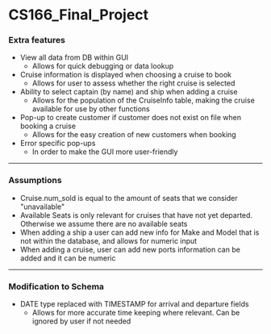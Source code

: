 # CS166_Final_Project

### Extra features
* View all data from DB within GUI
  * Allows for quick debugging or data lookup
* Cruise information is displayed when choosing a cruise to book
  * Allows for user to assess whether the right cruise is selected
* Ability to select captain (by name) and ship when adding a cruise
  * Allows for the population of the CruiseInfo table, making the cruise available for use by other functions
* Pop-up to create customer if customer does not exist on file when booking a cruise
    * Allows for the easy creation of new customers when booking 
* Error specific pop-ups 
    * In order to make the GUI more user-friendly
    
---

### Assumptions
* Cruise.num_sold is equal to the amount of seats that we consider "unavailable"
* Available Seats is only relevant for cruises that have not yet departed. Otherwise we assume there are no available seats
* When adding a ship a user can add new info for Make and Model that is not within the database, and allows for numeric input
* When adding a cruise, user can add new ports information can be added and it can be numeric
---

### Modification to Schema
* DATE type replaced with TIMESTAMP for arrival and departure fields
    * Allows for more accurate time keeping where relevant. Can be ignored by user if not needed
